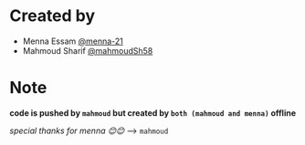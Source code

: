 # Created by
- Menna Essam [@menna-21](https://github.com/menna-21)
- Mahmoud Sharif [@mahmoudSh58](https://github.com/mahmoudSh58) 

# Note
**code is pushed by `mahmoud` but created by `both (mahmoud and menna)` offline**



_special thanks for menna :blush::blush:_     --> `mahmoud`
